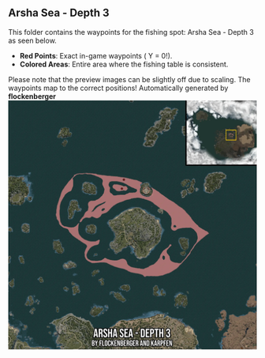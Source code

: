 ## Arsha Sea - Depth 3
This folder contains the waypoints for the fishing spot: Arsha Sea - Depth 3 as seen below.

- **Red Points**: Exact in-game waypoints ( Y = 0!).
- **Colored Areas**: Entire area where the fishing table is consistent.

Please note that the preview images can be slightly off due to scaling. The waypoints map to the correct positions!
Automatically generated by **flockenberger**
![preview_Arsha Sea - Depth 3](./Preview.webp)